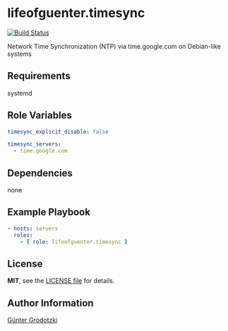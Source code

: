# lifeofguenter.timesync

[![Build Status](https://travis-ci.com/lifeofguenter/ansible-role-timesync.svg?branch=main)](https://travis-ci.com/lifeofguenter/ansible-role-timesync)

Network Time Synchronization (NTP) via time.google.com on Debian-like systems

## Requirements

systemd

## Role Variables

```yaml
timesync_explicit_disable: false

timesync_servers:
  - time.google.com
```

## Dependencies

none

## Example Playbook

```yaml
- hosts: servers
  roles:
    - { role: lifeofguenter.timesync }
```

## License

**MIT**, see the [LICENSE file](LICENSE) for details.

## Author Information

[Günter Grodotzki](https://www.lifeofguenter.de)
